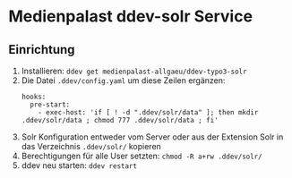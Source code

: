 
# Medienpalast ddev-solr Service <!-- omit in toc -->

## Einrichtung

1. Installieren: `ddev get medienpalast-allgaeu/ddev-typo3-solr`
2. Die Datei `.ddev/config.yaml` um diese Zeilen ergänzen:
   ```shell
   hooks:
     pre-start:
       - exec-host: 'if [ ! -d ".ddev/solr/data" ]; then mkdir .ddev/solr/data ; chmod 777 .ddev/solr/data ; fi'
   ```
3. Solr Konfiguration entweder vom Server oder aus der Extension Solr in das Verzeichnis `.ddev/solr/` kopieren
4. Berechtigungen für alle User setzten: `chmod -R a+rw .ddev/solr/`
5. ddev neu starten: `ddev restart`
